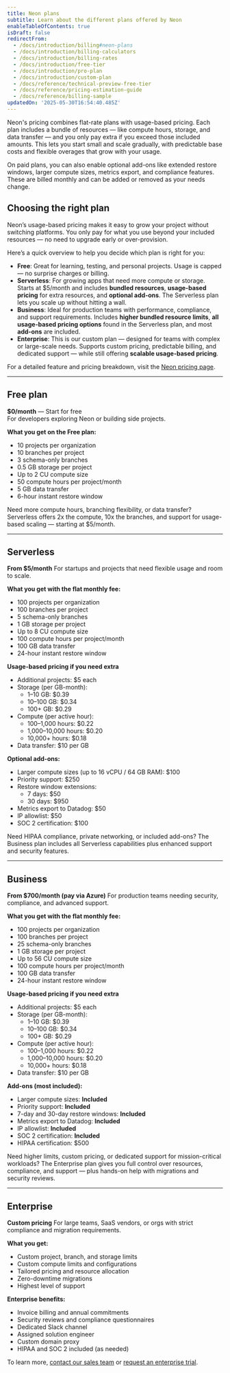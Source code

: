 ```yaml
---
title: Neon plans
subtitle: Learn about the different plans offered by Neon
enableTableOfContents: true
isDraft: false
redirectFrom:
  - /docs/introduction/billing#neon-plans
  - /docs/introduction/billing-calculators
  - /docs/introduction/billing-rates
  - /docs/introduction/free-tier
  - /docs/introduction/pro-plan
  - /docs/introduction/custom-plan
  - /docs/reference/technical-preview-free-tier
  - /docs/reference/pricing-estimation-guide
  - /docs/reference/billing-sample
updatedOn: '2025-05-30T16:54:40.485Z'
---
```


Neon's pricing combines flat-rate plans with usage-based pricing. Each plan includes a bundle of resources — like compute hours, storage, and data transfer — and you only pay extra if you exceed those included amounts. This lets you start small and scale gradually, with predictable base costs and flexible overages that grow with your usage.

On paid plans, you can also enable optional add-ons like extended restore windows, larger compute sizes, metrics export, and compliance features. These are billed monthly and can be added or removed as your needs change.

## Choosing the right plan

Neon’s usage-based pricing makes it easy to grow your project without switching platforms. You only pay for what you use beyond your included resources — no need to upgrade early or over-provision.

Here’s a quick overview to help you decide which plan is right for you:

- **Free**: Great for learning, testing, and personal projects. Usage is capped — no surprise charges or billing.
- **Serverless**: For growing apps that need more compute or storage. Starts at $5/month and includes **bundled resources**, **usage-based pricing** for extra resources, and **optional add-ons**. The Serverless plan lets you scale up without hitting a wall.
- **Business**: Ideal for production teams with performance, compliance, and support requirements. Includes **higher bundled resource limits**, **all usage-based pricing options** found in the Serverless plan, and most **add-ons** are included.
- **Enterprise**: This is our custom plan — designed for teams with complex or large-scale needs. Supports custom pricing, predictable billing, and dedicated support — while still offering **scalable usage-based pricing**.

For a detailed feature and pricing breakdown, visit the [Neon pricing page](https://neon.tech/pricing).

---

## Free plan

**$0/month** — Start for free  
For developers exploring Neon or building side projects.

**What you get on the Free plan:**

- 10 projects per organization
- 10 branches per project
- 3 schema-only branches
- 0.5 GB storage per project
- Up to 2 CU compute size
- 50 compute hours per project/month
- 5 GB data transfer
- 6-hour instant restore window

<Admonition type="info" title="Why upgrade from Free to Serverless?">
Need more compute hours, branching flexibility, or data transfer? Serverless offers 2x the compute, 10x the branches, and support for usage-based scaling — starting at $5/month.
</Admonition>

---

## Serverless

**From $5/month**
For startups and projects that need flexible usage and room to scale.

**What you get with the flat monthly fee:**

- 100 projects per organization
- 100 branches per project
- 5 schema-only branches
- 1 GB storage per project
- Up to 8 CU compute size
- 100 compute hours per project/month
- 100 GB data transfer
- 24-hour instant restore window

**Usage-based pricing if you need extra**

- Additional projects: $5 each
- Storage (per GB-month):
  - 1–10 GB: $0.39
  - 10–100 GB: $0.34
  - 100+ GB: $0.29
- Compute (per active hour):
  - 100–1,000 hours: $0.22
  - 1,000–10,000 hours: $0.20
  - 10,000+ hours: $0.18
- Data transfer: $10 per GB

**Optional add-ons:**

- Larger compute sizes (up to 16 vCPU / 64 GB RAM): $100
- Priority support: $250
- Restore window extensions:
  - 7 days: $50
  - 30 days: $950
- Metrics export to Datadog: $50
- IP allowlist: $50
- SOC 2 certification: $100

<Admonition type="info" title="Why upgrade from Serverless to Business?">
Need HIPAA compliance, private networking, or included add-ons? The Business plan includes all Serverless capabilities plus enhanced support and security features.
</Admonition>

---

## Business

**From $700/month (pay via Azure)**
For production teams needing security, compliance, and advanced support.

**What you get with the flat monthly fee:**

- 100 projects per organization
- 100 branches per project
- 25 schema-only branches
- 1 GB storage per project
- Up to 56 CU compute size
- 100 compute hours per project/month
- 100 GB data transfer
- 24-hour instant restore window

**Usage-based pricing if you need extra**

- Additional projects: $5 each
- Storage (per GB-month):
  - 1–10 GB: $0.39
  - 10–100 GB: $0.34
  - 100+ GB: $0.29
- Compute (per active hour):
  - 100–1,000 hours: $0.22
  - 1,000–10,000 hours: $0.20
  - 10,000+ hours: $0.18
- Data transfer: $10 per GB

**Add-ons (most included):**

- Larger compute sizes: **Included**
- Priority support: **Included**
- 7-day and 30-day restore windows: **Included**
- Metrics export to Datadog: **Included**
- IP allowlist: **Included**
- SOC 2 certification: **Included**
- HIPAA certification: $500

<Admonition type="info" title="Why upgrade to Enterprise?">
Need higher limits, custom pricing, or dedicated support for mission-critical workloads? The Enterprise plan gives you full control over resources, compliance, and support — plus hands-on help with migrations and security reviews.
</Admonition>

---

## Enterprise

**Custom pricing**
For large teams, SaaS vendors, or orgs with strict compliance and migration requirements.

**What you get:**

- Custom project, branch, and storage limits
- Custom compute limits and configurations
- Tailored pricing and resource allocation
- Zero-downtime migrations
- Highest level of support

**Enterprise benefits:**

- Invoice billing and annual commitments
- Security reviews and compliance questionnaires
- Dedicated Slack channel
- Assigned solution engineer
- Custom domain proxy
- HIPAA and SOC 2 included (as needed)

To learn more, [contact our sales team](https://neon.tech/contact-sales) or [request an enterprise trial](https://neon.tech/enterprise#request-trial).

<NeedHelp/>
